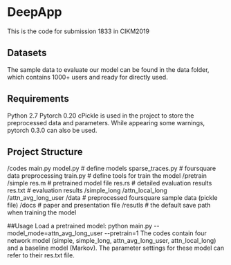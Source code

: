 # DeepApp
This is the code for submission 1833 in CIKM2019

## Datasets
The sample data to evaluate our model can be found in the data folder, which contains 1000+ users and ready for directly used. 

## Requirements
Python 2.7
Pytorch 0.20
cPickle is used in the project to store the preprocessed data and parameters. While appearing some warnings, pytorch 0.3.0 can also be used.

## Project Structure
/codes
main.py
model.py # define models
sparse_traces.py # foursquare data preprocessing
train.py # define tools for train the model
/pretrain
/simple
res.m # pretrained model file
res.rs # detailed evaluation results
res.txt # evaluation results
/simple_long
/attn_local_long
/attn_avg_long_user
/data # preprocessed foursquare sample data (pickle file)
/docs # paper and presentation file
/resutls # the default save path when training the model

##Usage
Load a pretrained model:
python main.py --model_mode=attn_avg_long_user --pretrain=1
The codes contain four network model (simple, simple_long, attn_avg_long_user, attn_local_long) and a baseline model (Markov). The parameter settings for these model can refer to their res.txt file.
